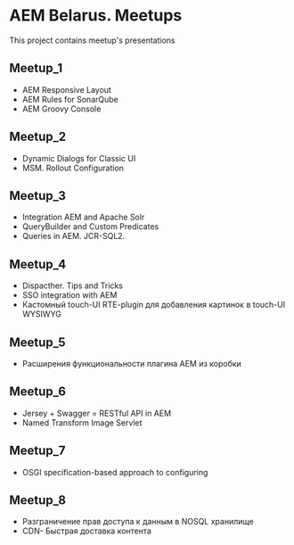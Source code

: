 # AEM Belarus. Meetups

This project contains meetup's presentations

## Meetup_1
* AEM Responsive Layout
* AEM Rules for SonarQube 
* AEM Groovy Console 

## Meetup_2
* Dynamic Dialogs for Classic UI 
* MSM. Rollout Configuration

## Meetup_3
* Integration AEM and Apache Solr
* QueryBuilder and Custom Predicates
* Queries in AEM. JCR-SQL2.

## Meetup_4
* Dispacther. Tips and Tricks 
* SSO integration with AEM
* Кастомный touch-UI RTE-plugin для добавления картинок в touch-UI WYSIWYG

## Meetup_5
* Расширения функциональности плагина АЕМ из коробки

## Meetup_6
* Jersey + Swagger = RESTful API in AEM
* Named Transform Image Servlet

## Meetup_7
* OSGI specification-based approach to configuring

## Meetup_8
* Разграничение прав доступа к данным в NOSQL хранилище
* CDN- Быстрая доставка контента
